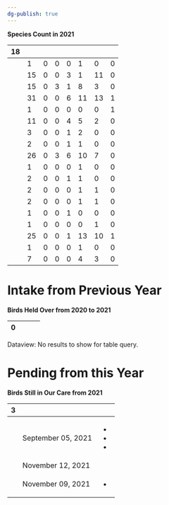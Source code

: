 ```yaml
---
dg-publish: true
---
```


<span><span><p dir="auto"><strong>Species Count in 2021</strong></p></span></span><div><table class="dataview table-view-table"><thead class="table-view-thead"><tr class="table-view-tr-header"><th class="table-view-th"><span></span><span class="dataview small-text">18</span></th><th class="table-view-th"><span></span></th><th class="table-view-th"><span></span></th><th class="table-view-th"><span></span></th><th class="table-view-th"><span></span></th><th class="table-view-th"><span></span></th><th class="table-view-th"><span></span></th><th class="table-view-th"><span></span></th></tr></thead><tbody class="table-view-tbody"><tr><td><span></span></td><td>1</td><td>0</td><td>0</td><td>0</td><td>1</td><td>0</td><td>0</td></tr><tr><td><span></span></td><td>15</td><td>0</td><td>0</td><td>3</td><td>1</td><td>11</td><td>0</td></tr><tr><td><span></span></td><td>15</td><td>0</td><td>3</td><td>1</td><td>8</td><td>3</td><td>0</td></tr><tr><td><span></span></td><td>31</td><td>0</td><td>0</td><td>6</td><td>11</td><td>13</td><td>1</td></tr><tr><td><span></span></td><td>1</td><td>0</td><td>0</td><td>0</td><td>0</td><td>0</td><td>1</td></tr><tr><td><span></span></td><td>11</td><td>0</td><td>0</td><td>4</td><td>5</td><td>2</td><td>0</td></tr><tr><td><span></span></td><td>3</td><td>0</td><td>0</td><td>1</td><td>2</td><td>0</td><td>0</td></tr><tr><td><span></span></td><td>2</td><td>0</td><td>0</td><td>1</td><td>1</td><td>0</td><td>0</td></tr><tr><td><span></span></td><td>26</td><td>0</td><td>3</td><td>6</td><td>10</td><td>7</td><td>0</td></tr><tr><td><span></span></td><td>1</td><td>0</td><td>0</td><td>0</td><td>1</td><td>0</td><td>0</td></tr><tr><td><span></span></td><td>2</td><td>0</td><td>0</td><td>1</td><td>1</td><td>0</td><td>0</td></tr><tr><td><span></span></td><td>2</td><td>0</td><td>0</td><td>0</td><td>1</td><td>1</td><td>0</td></tr><tr><td><span></span></td><td>2</td><td>0</td><td>0</td><td>0</td><td>1</td><td>1</td><td>0</td></tr><tr><td><span></span></td><td>1</td><td>0</td><td>0</td><td>1</td><td>0</td><td>0</td><td>0</td></tr><tr><td><span></span></td><td>1</td><td>0</td><td>0</td><td>0</td><td>0</td><td>1</td><td>0</td></tr><tr><td><span></span></td><td>25</td><td>0</td><td>0</td><td>1</td><td>13</td><td>10</td><td>1</td></tr><tr><td><span></span></td><td>1</td><td>0</td><td>0</td><td>0</td><td>1</td><td>0</td><td>0</td></tr><tr><td><span></span></td><td>7</td><td>0</td><td>0</td><td>0</td><td>4</td><td>3</td><td>0</td></tr></tbody></table></div>

# Intake from Previous Year

<span><span><p dir="auto"><strong>Birds Held Over from 2020 to 2021</strong></p></span></span><div><table class="dataview table-view-table"><thead class="table-view-thead"><tr class="table-view-tr-header"><th class="table-view-th"><span></span><span class="dataview small-text">0</span></th><th class="table-view-th"><span></span></th><th class="table-view-th"><span></span></th><th class="table-view-th"><span></span></th></tr></thead><tbody class="table-view-tbody"></tbody></table><div class="dataview dataview-error-box"><p class="dataview dataview-error-message">Dataview: No results to show for table query.</p></div></div>

# Pending from this Year
<span><span><p dir="auto"><strong>Birds Still in Our Care from 2021</strong></p></span></span><div><table class="dataview table-view-table"><thead class="table-view-thead"><tr class="table-view-tr-header"><th class="table-view-th"><span></span><span class="dataview small-text">3</span></th><th class="table-view-th"><span></span></th><th class="table-view-th"><span></span></th></tr></thead><tbody class="table-view-tbody"><tr><td><span></span></td><td>September 05, 2021</td><td><ul class="dataview dataview-ul dataview-result-list-ul"><li class="dataview-result-list-li"><span></span></li><li class="dataview-result-list-li"><span></span></li><li class="dataview-result-list-li"><span></span></li></ul></td></tr><tr><td><span></span></td><td>November 12, 2021</td><td><span></span></td></tr><tr><td><span></span></td><td>November 09, 2021</td><td><ul class="dataview dataview-ul dataview-result-list-ul"><li class="dataview-result-list-li"><span></span></li></ul></td></tr></tbody></table></div>
